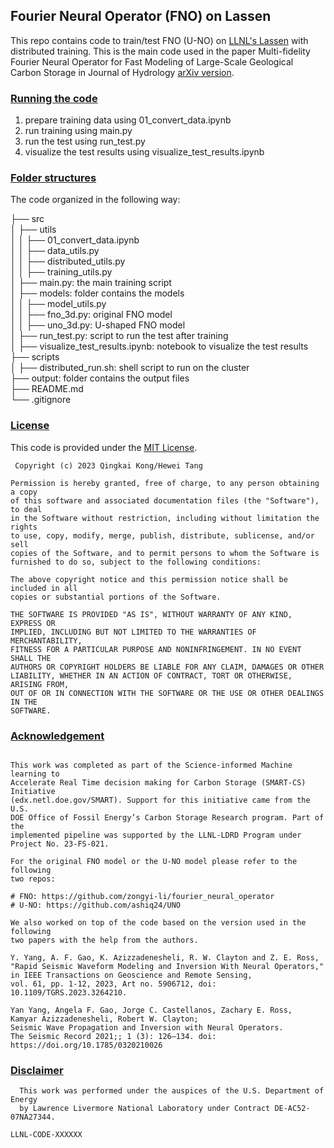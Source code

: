 ## Fourier Neural Operator (FNO) on Lassen

This repo contains code to train/test FNO (U-NO) on [LLNL's Lassen](https://hpc.llnl.gov/hardware/compute-platforms/lassen) with distributed training. This is the main code used in the paper Multi-fidelity Fourier Neural Operator for Fast Modeling of Large-Scale Geological Carbon Storage in Journal of Hydrology [arXiv version](https://arxiv.org/abs/2308.09113).

### [Running the code](#running)

1. prepare training data using 01_convert_data.ipynb  
2. run training using main.py  
3. run the test using run_test.py  
4. visualize the test results using visualize_test_results.ipynb  


### [Folder structures](#structures)

The code organized in the following way:

├── src    
│   ├── utils    
│   │   ├── 01_convert_data.ipynb    
│   │   ├── data_utils.py    
│   │   ├── distributed_utils.py    
│   │   ├── training_utils.py    
│   ├── main.py: the main training script     
│   ├── models: folder contains the models     
│   │   ├── model_utils.py    
│   │   ├── fno_3d.py: original FNO model   
│   │   ├── uno_3d.py: U-shaped FNO model   
│   ├── run_test.py: script to run the test after training   
│   ├── visualize_test_results.ipynb: notebook to visualize the test results    
├── scripts    
│   ├── distributed_run.sh: shell script to run on the cluster    
├── output: folder contains the output files     
├── README.md    
└── .gitignore  

### [License](#license)

This code is provided under the [MIT License](LICENSE.txt).

```text
 Copyright (c) 2023 Qingkai Kong/Hewei Tang

Permission is hereby granted, free of charge, to any person obtaining a copy
of this software and associated documentation files (the "Software"), to deal
in the Software without restriction, including without limitation the rights
to use, copy, modify, merge, publish, distribute, sublicense, and/or sell
copies of the Software, and to permit persons to whom the Software is
furnished to do so, subject to the following conditions:

The above copyright notice and this permission notice shall be included in all
copies or substantial portions of the Software.

THE SOFTWARE IS PROVIDED "AS IS", WITHOUT WARRANTY OF ANY KIND, EXPRESS OR
IMPLIED, INCLUDING BUT NOT LIMITED TO THE WARRANTIES OF MERCHANTABILITY,
FITNESS FOR A PARTICULAR PURPOSE AND NONINFRINGEMENT. IN NO EVENT SHALL THE
AUTHORS OR COPYRIGHT HOLDERS BE LIABLE FOR ANY CLAIM, DAMAGES OR OTHER
LIABILITY, WHETHER IN AN ACTION OF CONTRACT, TORT OR OTHERWISE, ARISING FROM,
OUT OF OR IN CONNECTION WITH THE SOFTWARE OR THE USE OR OTHER DEALINGS IN THE
SOFTWARE.
```

### [Acknowledgement](#acknowledgement)
```text

This work was completed as part of the Science-informed Machine learning to
Accelerate Real Time decision making for Carbon Storage (SMART-CS) Initiative
(edx.netl.doe.gov/SMART). Support for this initiative came from the U.S.
DOE Office of Fossil Energy’s Carbon Storage Research program. Part of the
implemented pipeline was supported by the LLNL-LDRD Program under
Project No. 23-FS-021.

For the original FNO model or the U-NO model please refer to the following
two repos:

# FNO: https://github.com/zongyi-li/fourier_neural_operator
# U-NO: https://github.com/ashiq24/UNO

We also worked on top of the code based on the version used in the following
two papers with the help from the authors.

Y. Yang, A. F. Gao, K. Azizzadenesheli, R. W. Clayton and Z. E. Ross,
"Rapid Seismic Waveform Modeling and Inversion With Neural Operators,"
in IEEE Transactions on Geoscience and Remote Sensing,
vol. 61, pp. 1-12, 2023, Art no. 5906712, doi: 10.1109/TGRS.2023.3264210.

Yan Yang, Angela F. Gao, Jorge C. Castellanos, Zachary E. Ross,
Kamyar Azizzadenesheli, Robert W. Clayton;
Seismic Wave Propagation and Inversion with Neural Operators.
The Seismic Record 2021;; 1 (3): 126–134. doi: https://doi.org/10.1785/0320210026

```

### [Disclaimer](#disclaimer)
```text
  This work was performed under the auspices of the U.S. Department of Energy
  by Lawrence Livermore National Laboratory under Contract DE-AC52-07NA27344.
```

``LLNL-CODE-XXXXXX``
